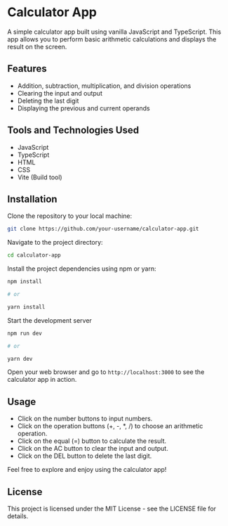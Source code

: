 # Calculator App

A simple calculator app built using vanilla JavaScript and TypeScript. This app allows you to perform basic arithmetic calculations and displays the result on the screen.

## Features

- Addition, subtraction, multiplication, and division operations
- Clearing the input and output
- Deleting the last digit
- Displaying the previous and current operands

## Tools and Technologies Used

- JavaScript
- TypeScript
- HTML
- CSS
- Vite (Build tool)

## Installation

Clone the repository to your local machine:

```bash
git clone https://github.com/your-username/calculator-app.git
```

Navigate to the project directory:

```bash
cd calculator-app
```

Install the project dependencies using npm or yarn:

```bash
npm install

# or

yarn install
```

Start the development server

```bash
npm run dev

# or

yarn dev

```

Open your web browser and go to `http://localhost:3000` to see the calculator app in action.

## Usage

- Click on the number buttons to input numbers.
- Click on the operation buttons (+, -, \*, /) to choose an arithmetic operation.
- Click on the equal (=) button to calculate the result.
- Click on the AC button to clear the input and output.
- Click on the DEL button to delete the last digit.

Feel free to explore and enjoy using the calculator app!

## License

This project is licensed under the MIT License - see the LICENSE file for details.
